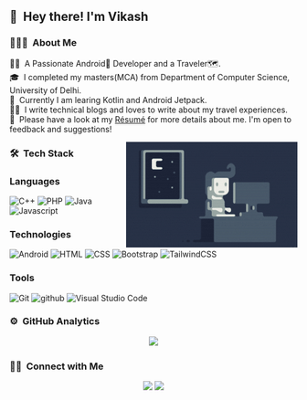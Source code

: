 ## 👋 &nbsp;Hey there! I'm Vikash

### 👨🏻‍💻 &nbsp;About Me

👨‍💻 &nbsp;A Passionate Android🤖 Developer and a Traveler🗺️.\
🎓 &nbsp;I completed my masters(MCA) from Department of Computer Science, University of Delhi.\
🚀 &nbsp;Currently I am learing Kotlin and Android Jetpack.\
✍🏻 &nbsp;I write technical blogs and loves to write about my travel experiences.\
📄 &nbsp;Please have a look at my [Résumé](https://vikashprajapati.github.io/resume.pdf) for more details about me. I'm open to feedback and suggestions!

<img alt="Night Coding" src="https://github.com/vikashprajapati/vikashprajapati/blob/main/assets/Night-Coding.gif" align="right"/>

### 🛠 &nbsp;Tech Stack

### Languages
<img src="https://img.shields.io/badge/-C++-303030?style=for-the-badge&logo=C%2B%2B&logoColor=00599C" alt="C++"> <img src="https://img.shields.io/badge/-Php-303030?style=for-the-badge&logo=PHP&logoColor=00599C" alt="PHP"> <img src="https://img.shields.io/badge/-Java-303030?style=for-the-badge&logo=java" alt="Java"> <img src="https://img.shields.io/badge/javascript-303030?style=for-the-badge&logo=javascript" alt="Javascript">

### Technologies
<img src="https://img.shields.io/badge/-Android-303030?style=for-the-badge&logo=android" alt="Android"> <img src="https://img.shields.io/badge/-HTML-303030?style=for-the-badge&logo=HTML5" alt="HTML"> <img src="https://img.shields.io/badge/-CSS-303030?style=for-the-badge&logo=CSS3" alt="CSS"> <img src="https://img.shields.io/badge/Bootstrap-303030?style=for-the-badge&logo=bootstrap" alt="Bootstrap"> <img src="https://img.shields.io/badge/-Tailwind-303030?style=for-the-badge&logo=tailwindcss" alt="TailwindCSS">

### Tools
<img src="https://img.shields.io/badge/-Git-303030?style=for-the-badge&logo=git" alt="Git"> <img src="https://img.shields.io/badge/-Github-303030?style=for-the-badge&logo=github" alt="github"> <img src="https://img.shields.io/badge/-Visual%20Studio%20Code-303030?style=for-the-badge&logo=visual-studio-code" alt="Visual Studio Code">

### ⚙️ &nbsp;GitHub Analytics

<p align="center">
<a href="https://github.com/vikashprajapati">
  <img height="180em" src="https://github-readme-stats-eight-theta.vercel.app/api?username=vikashprajapati&show_icons=true&theme=react&include_all_commits=true&count_private=true"/>
</a>
</p>

### 🤝🏻 &nbsp;Connect with Me

<p align="center">
<a href="https://vikashprajapati.github.io/"><img src="https://img.shields.io/badge/-vikashprajapati.github.io-3423A6?style=flat-square&logo=Google-Chrome&logoColor=white"/></a>
<a href="https://www.linkedin.com/in/vikash-41abb8101/"><img src="https://img.shields.io/badge/-vikash prajapati-0077B5?style=flat-square&logo=Linkedin&logoColor=white"/></a>
</p>
